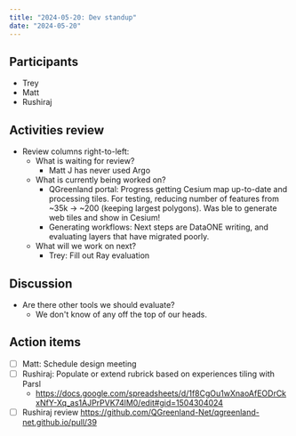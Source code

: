 ```yaml
---
title: "2024-05-20: Dev standup"
date: "2024-05-20"
---
```


## Participants

* Trey
* Matt
* Rushiraj


## Activities review

* Review columns right-to-left:
  * What is waiting for review?
    * Matt J has never used Argo
  * What is currently being worked on?
    * QGreenland portal: Progress getting Cesium map up-to-date and processing tiles. For testing, reducing number of features from ~35k -> ~200 (keeping largest polygons). Was ble to generate web tiles and show in Cesium!
    * Generating workflows: Next steps are DataONE writing, and evaluating layers that have migrated poorly.
  * What will we work on next?
    * Trey: Fill out Ray evaluation


## Discussion

* Are there other tools we should evaluate?
  * We don't know of any off the top of our heads.


## Action items

- [ ] Matt: Schedule design meeting
- [ ] Rushiraj: Populate or extend rubrick based on experiences tiling with Parsl
  * https://docs.google.com/spreadsheets/d/1f8CgOu1wXnaoAfEODrCkxNfY-Xq_as1AJPrPVK74lM0/edit#gid=1504304024
- [ ] Rushiraj review https://github.com/QGreenland-Net/qgreenland-net.github.io/pull/39
